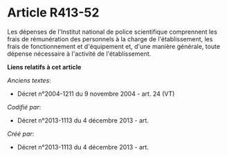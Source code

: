 # Article R413-52

Les dépenses de l'Institut national de police scientifique comprennent les frais de rémunération des personnels à la charge
de l'établissement, les frais de fonctionnement et d'équipement et, d'une manière générale, toute dépense nécessaire à
l'activité de l'établissement.

**Liens relatifs à cet article**

_Anciens textes_:

  - Décret n°2004-1211 du 9 novembre 2004 - art. 24 (VT)

_Codifié par_:

  - Décret n°2013-1113 du 4 décembre 2013 - art.

_Créé par_:

  - Décret n°2013-1113 du 4 décembre 2013 - art.
